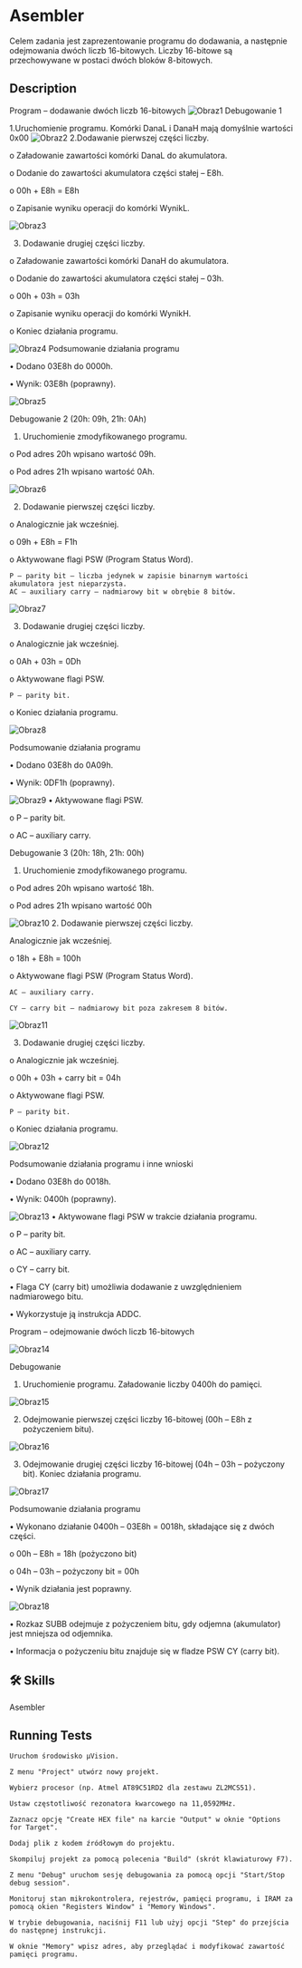 
# Asembler

Celem zadania jest zaprezentowanie programu do dodawania, a następnie odejmowania dwóch liczb 16-bitowych. Liczby 16-bitowe są przechowywane w postaci dwóch bloków 8-bitowych.

## Description
Program – dodawanie dwóch liczb 16-bitowych
![Obraz1](https://github.com/maciekstrach01/Asembler_addition-subtraction/assets/146733279/1867971d-e8c8-4f6d-b5a2-a6708d67d04c)
Debugowanie 1 

1.Uruchomienie programu. Komórki DanaL  i DanaH mają domyślnie wartości 0x00
![Obraz2](https://github.com/maciekstrach01/Asembler_addition-subtraction/assets/146733279/024eb88f-964d-4b2d-9608-2ed6be98d570)
2.Dodawanie pierwszej części liczby.

o	Załadowanie zawartości komórki DanaL do akumulatora.

o	Dodanie do zawartości akumulatora części stałej – E8h.

o	00h + E8h = E8h

o   Zapisanie wyniku operacji do komórki WynikL.

![Obraz3](https://github.com/maciekstrach01/Asembler_addition-subtraction/assets/146733279/5410ead5-1ea3-4137-b9ea-61c765527949)

3.	Dodawanie drugiej części liczby.

o	Załadowanie zawartości komórki DanaH do akumulatora.

o	Dodanie do zawartości akumulatora części stałej – 03h.

o	00h + 03h = 03h

o	Zapisanie wyniku operacji do komórki WynikH.

o	Koniec działania programu.

![Obraz4](https://github.com/maciekstrach01/Asembler_addition-subtraction/assets/146733279/f5ce8d41-6650-45cb-949b-db4a47210535)
Podsumowanie działania programu

•	Dodano 03E8h do 0000h.

•	Wynik: 03E8h (poprawny).

![Obraz5](https://github.com/maciekstrach01/Asembler_addition-subtraction/assets/146733279/4bdd4bf4-95ad-48d7-861d-41bd4f1636ca)

Debugowanie 2 (20h: 09h, 21h: 0Ah)

1.	Uruchomienie zmodyfikowanego programu.

o	Pod adres 20h wpisano wartość 09h.

o	Pod adres 21h wpisano wartość 0Ah.

![Obraz6](https://github.com/maciekstrach01/Asembler_addition-subtraction/assets/146733279/774a977a-5695-4df9-a6f9-7549403b5c46)

2.	Dodawanie pierwszej części liczby.

o	Analogicznie jak wcześniej.

o	09h + E8h = F1h

o	Aktywowane flagi PSW (Program Status Word).

	P – parity bit – liczba jedynek w zapisie binarnym wartości akumulatora jest nieparzysta.
	AC – auxiliary carry – nadmiarowy bit w obrębie 8 bitów.


![Obraz7](https://github.com/maciekstrach01/Asembler_addition-subtraction/assets/146733279/fdf55a8c-d95e-462e-ab8a-24f1507b7376)

3.	Dodawanie drugiej części liczby.

o	Analogicznie jak wcześniej.

o	0Ah + 03h = 0Dh

o	Aktywowane flagi PSW.

	P – parity bit.

o	Koniec działania programu.

![Obraz8](https://github.com/maciekstrach01/Asembler_addition-subtraction/assets/146733279/3a028ce4-53b2-4cdf-af88-b2d77f1214bc)

Podsumowanie działania programu

•	Dodano 03E8h do 0A09h.

•	Wynik: 0DF1h (poprawny).

![Obraz9](https://github.com/maciekstrach01/Asembler_addition-subtraction/assets/146733279/fe5dcf01-20dd-42da-8dab-aa846002708d)
•	Aktywowane flagi PSW.

o	P – parity bit.

o	AC – auxiliary carry.

Debugowanie 3 (20h: 18h, 21h: 00h)

1.	Uruchomienie zmodyfikowanego programu.

o	Pod adres 20h wpisano wartość 18h.

o	Pod adres 21h wpisano wartość 00h

![Obraz10](https://github.com/maciekstrach01/Asembler_addition-subtraction/assets/146733279/8f52b832-f055-4bd8-bc8d-d60f74b35bc6)
2.	Dodawanie pierwszej części liczby.

Analogicznie jak wcześniej.

o	18h + E8h = 100h

o	Aktywowane flagi PSW (Program Status Word).

	AC – auxiliary carry.

	CY – carry bit – nadmiarowy bit poza zakresem 8 bitów.

![Obraz11](https://github.com/maciekstrach01/Asembler_addition-subtraction/assets/146733279/a1bd9d1a-4864-4060-a741-76f3f2f019b6)

3.	Dodawanie drugiej części liczby.

o	Analogicznie jak wcześniej.

o	00h + 03h + carry bit = 04h

o	Aktywowane flagi PSW.

	P – parity bit.
o	Koniec działania programu.

![Obraz12](https://github.com/maciekstrach01/Asembler_addition-subtraction/assets/146733279/93cafd33-e77d-4535-9e3b-3c5f6b7617ea)

Podsumowanie działania programu i inne wnioski

•	Dodano 03E8h do 0018h.

•	Wynik: 0400h (poprawny).

![Obraz13](https://github.com/maciekstrach01/Asembler_addition-subtraction/assets/146733279/0eea72ea-a89d-454e-9c3b-b45157c4a504)
•	Aktywowane flagi PSW w trakcie działania programu.

o	P – parity bit.

o	AC – auxiliary carry.

o	CY – carry bit.

•	Flaga CY (carry bit) umożliwia dodawanie z uwzględnieniem nadmiarowego bitu.

•	Wykorzystuje ją instrukcja ADDC.



Program – odejmowanie dwóch liczb 16-bitowych

![Obraz14](https://github.com/maciekstrach01/Asembler_addition-subtraction/assets/146733279/8f67ce5c-772e-4d25-9859-6f2275e2278e)

Debugowanie
1.	Uruchomienie programu. Załadowanie liczby 0400h do pamięci.

![Obraz15](https://github.com/maciekstrach01/Asembler_addition-subtraction/assets/146733279/1b2804fa-be57-4613-beb8-ca6e28014ef5)

2.	Odejmowanie pierwszej części liczby 16-bitowej (00h – E8h z pożyczeniem bitu).


![Obraz16](https://github.com/maciekstrach01/Asembler_addition-subtraction/assets/146733279/7183b308-1301-4350-a10f-5c9f68606d2c)

3. Odejmowanie drugiej części liczby 16-bitowej (04h – 03h – pożyczony bit). Koniec działania programu.

![Obraz17](https://github.com/maciekstrach01/Asembler_addition-subtraction/assets/146733279/9d64ec7c-26ec-46a6-bb9a-2dd428b09452)

Podsumowanie działania programu

•	Wykonano działanie 0400h – 03E8h = 0018h, składające się z dwóch części.

o	00h – E8h = 18h (pożyczono bit)

o	04h – 03h – pożyczony bit = 00h

•	Wynik działania jest poprawny.

![Obraz18](https://github.com/maciekstrach01/Asembler_addition-subtraction/assets/146733279/cc4d6b19-5824-497e-b763-097b3c934519)

•	Rozkaz SUBB odejmuje z pożyczeniem bitu, gdy odjemna (akumulator) jest mniejsza od odjemnika.

•	Informacja o pożyczeniu bitu znajduje się w fladze PSW CY (carry bit).



















## 🛠 Skills
Asembler


## Running Tests

    Uruchom środowisko μVision.

    Z menu "Project" utwórz nowy projekt.

    Wybierz procesor (np. Atmel AT89C51RD2 dla zestawu ZL2MCS51).

    Ustaw częstotliwość rezonatora kwarcowego na 11,0592MHz.

    Zaznacz opcję "Create HEX file" na karcie "Output" w oknie "Options for Target".

    Dodaj plik z kodem źródłowym do projektu.

    Skompiluj projekt za pomocą polecenia "Build" (skrót klawiaturowy F7).

    Z menu "Debug" uruchom sesję debugowania za pomocą opcji "Start/Stop debug session".

    Monitoruj stan mikrokontrolera, rejestrów, pamięci programu, i IRAM za pomocą okien "Registers Window" i "Memory Windows".

    W trybie debugowania, naciśnij F11 lub użyj opcji "Step" do przejścia do następnej instrukcji.

    W oknie "Memory" wpisz adres, aby przeglądać i modyfikować zawartość pamięci programu.


